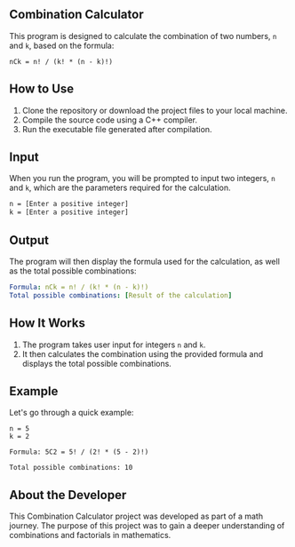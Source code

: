 ## Combination Calculator

This program is designed to calculate the combination of two numbers, `n` and `k`, based on the formula:

```
nCk = n! / (k! * (n - k)!)
```

## How to Use

1. Clone the repository or download the project files to your local machine.
2. Compile the source code using a C++ compiler.
3. Run the executable file generated after compilation.

## Input

When you run the program, you will be prompted to input two integers, `n` and `k`, which are the parameters required for the calculation.

```bash
n = [Enter a positive integer]
k = [Enter a positive integer]
```

## Output

The program will then display the formula used for the calculation, as well as the total possible combinations:

```yaml
Formula: nCk = n! / (k! * (n - k)!)
Total possible combinations: [Result of the calculation]
```

## How It Works

1. The program takes user input for integers `n` and `k`.
2. It then calculates the combination using the provided formula and displays the total possible combinations.

## Example

Let's go through a quick example:

```
n = 5
k = 2

Formula: 5C2 = 5! / (2! * (5 - 2)!)

Total possible combinations: 10
```


## About the Developer

This Combination Calculator project was developed as part of a math journey. The purpose of this project was to gain a deeper understanding of combinations and factorials in mathematics.